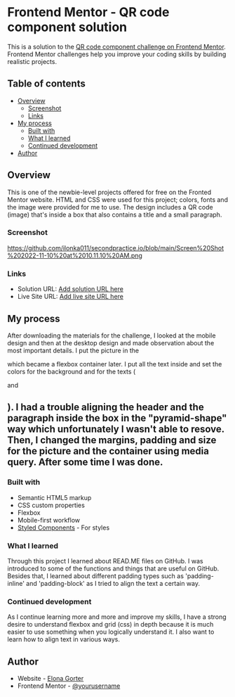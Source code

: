 # Frontend Mentor - QR code component solution

This is a solution to the [QR code component challenge on Frontend Mentor](https://www.frontendmentor.io/challenges/qr-code-component-iux_sIO_H). Frontend Mentor challenges help you improve your coding skills by building realistic projects. 

## Table of contents

- [Overview](#overview)
  - [Screenshot](#screenshot)
  - [Links](#links)
- [My process](#my-process)
  - [Built with](#built-with)
  - [What I learned](#what-i-learned)
  - [Continued development](#continued-development)
- [Author](#author)

## Overview

This is one of the newbie-level projects offered for free on the Fronted Mentor website. HTML and CSS were used for this project; colors, fonts and the image were provided for me to use. The design includes a QR code (image) that's inside a box that also contains a title and a small paragraph. 

### Screenshot

https://github.com/ilonka011/secondpractice.io/blob/main/Screen%20Shot%202022-11-10%20at%2010.11.10%20AM.png

### Links

- Solution URL: [Add solution URL here](https://your-solution-url.com)
- Live Site URL: [Add live site URL here](https://your-live-site-url.com)

## My process

After downloading the materials for the challenge, I looked at the mobile design and then at the desktop design and made observation about the most important details. I put the picture in the <div> which became a flexbox container later. I put all the text inside and set the colors for the background and for the texts (<p> and <h2>). I had a trouble aligning the header and the paragraph inside the box in the "pyramid-shape" way which unfortunately I wasn't able to resove. Then, I changed the margins, padding and size for the picture and the container using media query. After some time I was done. 

### Built with

- Semantic HTML5 markup
- CSS custom properties
- Flexbox
- Mobile-first workflow
- [Styled Components](https://styled-components.com/) - For styles

### What I learned

Through this project I learned about READ.ME files on GitHub. I was introduced to some of the functions and things that are useful on GitHub.
Besides that, I learned about different padding types such as 'padding-inline' and 'padding-block' as I tried to align the text a certain way. 


### Continued development

As I continue learning more and more and improve my skills, I have a strong desire to understand flexbox and grid (css) in depth because it is much easier to use something when you logically understand it. I also want to learn how to align text in various ways. 


## Author

- Website - [Elona Gorter](https://www.your-site.com)
- Frontend Mentor - [@yourusername](https://www.frontendmentor.io/profile/yourusername)
